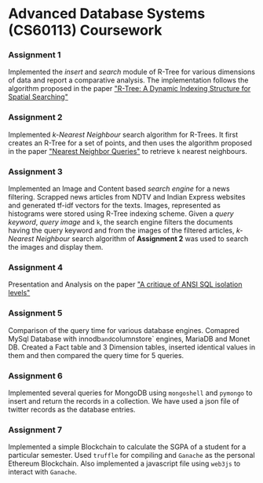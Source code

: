 # Advanced Database Systems (CS60113) Coursework

### Assignment 1
Implemented the *insert* and *search* module of R-Tree for various dimensions of data and report a comparative analysis. 
The implementation follows the algorithm proposed in the paper ["R-Tree: A Dynamic Indexing Structure for Spatial Searching"](http://www-db.deis.unibo.it/courses/SI-LS/papers/Gut84.pdf)


### Assignment 2
Implemented *k-Nearest Neighbour* search algorithm for R-Trees. It first creates an R-Tree for a set of points, and then uses the algorithm proposed in the paper ["Nearest Neighbor Queries"](https://dl.acm.org/doi/10.1145/223784.223794) to retrieve `k` nearest neighbours.


### Assignment 3
Implemented an Image and Content based *search engine* for a news filtering. Scrapped news articles from NDTV and Indian Express websites and generated tf-idf vectors for the texts. Images, represented as histograms were stored using R-Tree indexing scheme. Given a *query keyword*, *query image* and `k`, the search engine filters the documents having the query keyword and from the images of the filtered articles, *k-Nearest Neighbour* search algorithm of **Assignment 2** was used to search the images and display them.


### Assignment 4
Presentation and Analysis on the paper ["A critique of ANSI SQL isolation levels"](https://dl.acm.org/doi/10.1145/223784.223785)


### Assignment 5
Comparison of the query time for various database engines. Comapred MySql Database with innodb` and `columnstore` engines, MariaDB and Monet DB. Created a Fact table and 3 Dimension tables, inserted identical values in them and then compared the query time for 5 queries.


### Assignment 6
Implemented several queries for MongoDB using `mongoshell` and `pymongo` to insert and return the records in a collection. We have used a json file of twitter records as the database entries.


### Assignment 7
Implemented a simple Blockchain to calculate the SGPA of a student for a particular semester. Used `truffle` for compiling and `Ganache` as the personal Ethereum Blockchain. Also implemented a javascript file using `web3js` to interact with `Ganache`.